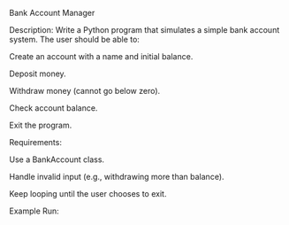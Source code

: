Bank Account Manager

Description:
Write a Python program that simulates a simple bank account system. The user should be able to:

Create an account with a name and initial balance.

Deposit money.

Withdraw money (cannot go below zero).

Check account balance.

Exit the program.

Requirements:

Use a BankAccount class.

Handle invalid input (e.g., withdrawing more than balance).

Keep looping until the user chooses to exit.

Example Run:
